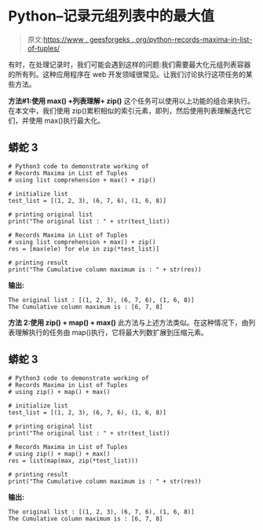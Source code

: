 # Python–记录元组列表中的最大值

> 原文:[https://www . geesforgeks . org/python-records-maxima-in-list-of-tuples/](https://www.geeksforgeeks.org/python-records-maxima-in-list-of-tuples/)

有时，在处理记录时，我们可能会遇到这样的问题:我们需要最大化元组列表容器的所有列。这种应用程序在 web 开发领域很常见。让我们讨论执行这项任务的某些方法。

**方法#1:使用 max() +列表理解+ zip()**
这个任务可以使用以上功能的组合来执行。在本文中，我们使用 zip()累积相似的索引元素，即列，然后使用列表理解迭代它们，并使用 max()执行最大化。

## 蟒蛇 3

```
# Python3 code to demonstrate working of
# Records Maxima in List of Tuples
# using list comprehension + max() + zip()

# initialize list
test_list = [(1, 2, 3), (6, 7, 6), (1, 6, 8)]

# printing original list
print("The original list : " + str(test_list))

# Records Maxima in List of Tuples
# using list comprehension + max() + zip()
res = [max(ele) for ele in zip(*test_list)]

# printing result
print("The Cumulative column maximum is : " + str(res))
```

**输出:**

```
The original list : [(1, 2, 3), (6, 7, 6), (1, 6, 8)]
The Cumulative column maximum is : [6, 7, 8]
```

**方法 2:使用 zip() + map() + max()**
此方法与上述方法类似。在这种情况下，由列表理解执行的任务由 map()执行，它将最大列数扩展到压缩元素。

## 蟒蛇 3

```
# Python3 code to demonstrate working of
# Records Maxima in List of Tuples
# using zip() + map() + max()

# initialize list
test_list = [(1, 2, 3), (6, 7, 6), (1, 6, 8)]

# printing original list
print("The original list : " + str(test_list))

# Records Maxima in List of Tuples
# using zip() + map() + max()
res = list(map(max, zip(*test_list)))

# printing result
print("The Cumulative column maximum is : " + str(res))
```

**输出:**

```
The original list : [(1, 2, 3), (6, 7, 6), (1, 6, 8)]
The Cumulative column maximum is : [6, 7, 8]
```